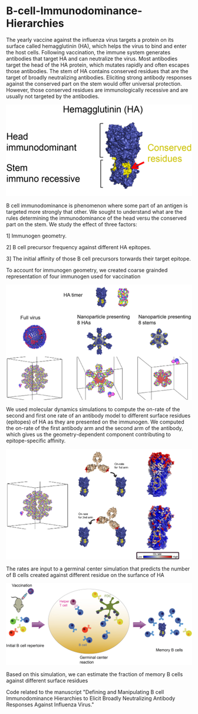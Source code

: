 # B-cell-Immunodominance-Hierarchies



The yearly vaccine against the influenza virus targets a protein on its surface called hemagglutinin (HA), which helps the virus to bind and enter the host cells. Following vaccination, the immune system generates antibodies that target HA and can neutralize the virus. Most antibodies target the head of the HA protein, which mutates rapidly and often escapes those antibodies. The stem of HA contains conserved residues that are the target of broadly neutralizing antibodies. Eliciting strong antibody responses against the conserved part on the stem would offer universal protection. However, those conserved residues are immunologically recessive and are usually not targeted by the antibodies.

<img src="/Images/HA_2.jpg" width="600">

B cell immunodominance is phenomenon where some part of an antigen is targeted more strongly that other. We sought to understand what are the rules determining the immunodominance of the head versu the conserved part on the stem. We study the effect of three factors:

1] Immunogen geometry.

2] B cell precursor frequency against different HA epitopes.

3] The initial affinity of those B cell precursors torwards their target epitope.

To account for immunogen geometry, we created coarse grainded representation of four immunogen used for vaccination

<img src="/Images/NP_1.jpg" width="600">

We used molecular dynamics simulations to compute the on-rate of the second and first one rate of an antibody model to different surface residues (epitopes) of HA as they are presented on the immunogen. We computed the on-rate of the first antibody arm and the second arm of the antibody, which gives us the geometry-dependent component contributing to epitope-specific affinity. 

<img src="/Images/virus_onrate_1.jpg" width="600">

The rates are input to a germinal center simulation that predicts the number of B cells created against different residue on the surfance of HA

<img src="/Images/GC_scheme_1.jpg" width="600">

Based on this simulation, we can estimate the fraction of memory B cells against different surface residues


Code related to the manuscript "Defining and Manipulating B cell Immunodominance Hierarchies to Elicit Broadly Neutralizing Antibody Responses Against Influenza Virus."

